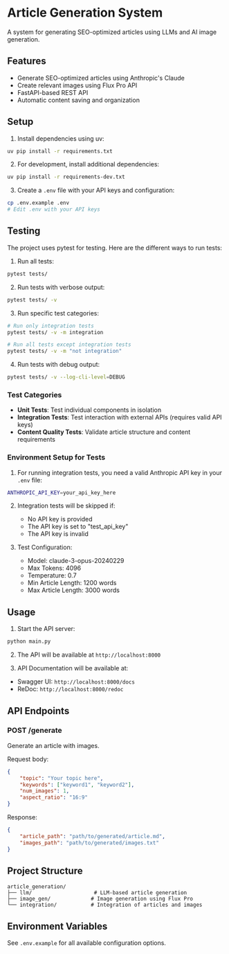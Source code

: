 # Article Generation System

A system for generating SEO-optimized articles using LLMs and AI image generation.

## Features

- Generate SEO-optimized articles using Anthropic's Claude
- Create relevant images using Flux Pro API
- FastAPI-based REST API
- Automatic content saving and organization

## Setup

1. Install dependencies using uv:
```bash
uv pip install -r requirements.txt
```

2. For development, install additional dependencies:
```bash
uv pip install -r requirements-dev.txt
```

3. Create a `.env` file with your API keys and configuration:
```bash
cp .env.example .env
# Edit .env with your API keys
```

## Testing

The project uses pytest for testing. Here are the different ways to run tests:

1. Run all tests:
```bash
pytest tests/
```

2. Run tests with verbose output:
```bash
pytest tests/ -v
```

3. Run specific test categories:
```bash
# Run only integration tests
pytest tests/ -v -m integration

# Run all tests except integration tests
pytest tests/ -v -m "not integration"
```

4. Run tests with debug output:
```bash
pytest tests/ -v --log-cli-level=DEBUG
```

### Test Categories

- **Unit Tests**: Test individual components in isolation
- **Integration Tests**: Test interaction with external APIs (requires valid API keys)
- **Content Quality Tests**: Validate article structure and content requirements

### Environment Setup for Tests

1. For running integration tests, you need a valid Anthropic API key in your `.env` file:
```bash
ANTHROPIC_API_KEY=your_api_key_here
```

2. Integration tests will be skipped if:
   - No API key is provided
   - The API key is set to "test_api_key"
   - The API key is invalid

3. Test Configuration:
   - Model: claude-3-opus-20240229
   - Max Tokens: 4096
   - Temperature: 0.7
   - Min Article Length: 1200 words
   - Max Article Length: 3000 words

## Usage

1. Start the API server:
```bash
python main.py
```

2. The API will be available at `http://localhost:8000`

3. API Documentation will be available at:
- Swagger UI: `http://localhost:8000/docs`
- ReDoc: `http://localhost:8000/redoc`

## API Endpoints

### POST /generate

Generate an article with images.

Request body:
```json
{
    "topic": "Your topic here",
    "keywords": ["keyword1", "keyword2"],
    "num_images": 1,
    "aspect_ratio": "16:9"
}
```

Response:
```json
{
    "article_path": "path/to/generated/article.md",
    "images_path": "path/to/generated/images.txt"
}
```

## Project Structure

```
article_generation/
├── llm/                    # LLM-based article generation
├── image_gen/             # Image generation using Flux Pro
└── integration/           # Integration of articles and images
```

## Environment Variables

See `.env.example` for all available configuration options.
